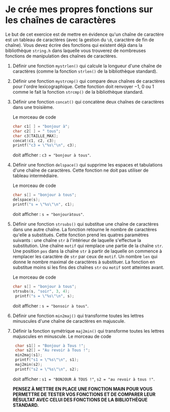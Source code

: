 # Je crée mes propres fonctions sur les chaînes de caractères

Le but de cet exercice est de mettre en évidence qu'un chaîne de caractère est un tableau de caractères (avec la gestion du  `\0`, caractère de fin de chaîne). Vous devez écrire des fonctions qui existent déjà dans la bibliothèque `string.h` dans laquelle vous trouverez de nombreuses fonctions de manipulation des chaînes de caractères.

1. Définir une fonction `mystrlen()` qui calcule la longueur d'une chaîne de caractères (comme la fonction `strlen()` de la bibliothèque standard).
2. Définir une fonction ``mystrcmp()`` qui compare deux chaînes de caractères pour l'ordre lexicographique. Cette fonction doit renvoyer $-1$, $0$ ou $1$ comme le fait la fonction `strcmp()` de la bibliothèque standard.
3. Définir une fonction `concat()` qui concatène deux chaînes de caractères dans une troisième.

   Le morceau de code

    ```c
    char c1[ ] = "bonjour à";
    char c2[ ] = " tous";
    char c3[TAILLE_MAX];
    concat(c1, c2, c3);
    printf("c3 = \"%s\"\n", c3);
    ```

    doit afficher : `c3 = "bonjour à tous"`.
4. Définir une fonction `delspace()` qui supprime les espaces et tabulations d'une chaîne de caractères. Cette fonction ne doit pas utiliser de tableau intermédiaire.

   Le morceau de code

    ```c
    char s[] = "bonjour à tous";
    delspace(s);
    printf("s = \"%s\"\n", c1);
    ```

    doit afficher : `s = "bonjouràtous"`.
5. Définir une fonction `strsubs()` qui substitue une chaîne de caractères dans une autre chaîne. La fonction retourne le nombre de caractères qu'elle a substitués. Cette fonction prend les quatres paramètres suivants : une chaîne `str` à l'intérieur de laquelle s'effectue la substitution. Une chaîne `motif` qui remplace une partie de la chaîne `str`. Une position `pos` dans la chaîne `str` à partir de laquelle on commence à remplacer les caractère de `str` par ceux de `motif`. Un nombre `len` qui donne le nombre maximal de caractères à substituer. La fonction en substitue moins si les fins des chaînes `str` ou `motif` sont atteintes avant.

   Le morceau de code

   ```c
   char s[] = "bonjour à tous";
   strsubs(s, "soir", 3, 4);
    printf("s = \"%s\"\n", s);
   ```

    doit afficher : `s = "bonsoir à tous"`.

6. Définir une fonction `min2maj()` qui transforme toutes les lettres minuscules d'une chaîne de caractères en majuscule.
7. Définir la fonction symétrique `maj2min()` qui transforme toutes les lettres majuscules en minuscule.
   Le morceau de code

   ```c
    char s1[] = "Bonjour à Tous !";
    char s2[] = "Au revoir à Tous !";
    min2maj(s1);
    printf("s1 = \"%s\"\n", s1);
    maj2min(s2);
    printf("s2 = \"%s\"\n", s2);
    ```

    doit afficher : `s1 = "BONJOUR À TOUS !"`, `s2 = "au revoir à tous !"`.

    **PENSEZ À METTRE EN PLACE UNE FONCTION MAIN POUR VOUS PERMETTRE DE TESTER VOS FONCTIONS ET DE COMPARER LEUR RÉSULTAT AVEC CELUI DES FONCTIONS DE LA BIBLIOTHÈQUE STANDARD.**

